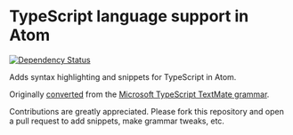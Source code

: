 # TypeScript language support in Atom
<!--[![macOS Build Status](https://travis-ci.org/atom/language-typescript.svg?branch=master)](https://travis-ci.org/atom/language-typescript)
[![Windows Build Status](https://ci.appveyor.com/api/projects/status/ktooccwna96ssiyr/branch/master?svg=true)](https://ci.appveyor.com/project/Atom/language-javascript-dijf8/branch/master)-->
[![Dependency Status](https://david-dm.org/atom/language-typescript.svg)](https://david-dm.org/atom/language-typescript)

Adds syntax highlighting and snippets for TypeScript in Atom.

Originally [converted](http://flight-manual.atom.io/hacking-atom/sections/converting-from-textmate) from the [Microsoft TypeScript TextMate grammar](https://github.com/Microsoft/TypeScript-TmLanguage).

Contributions are greatly appreciated. Please fork this repository and open a pull request to add snippets, make grammar tweaks, etc.
